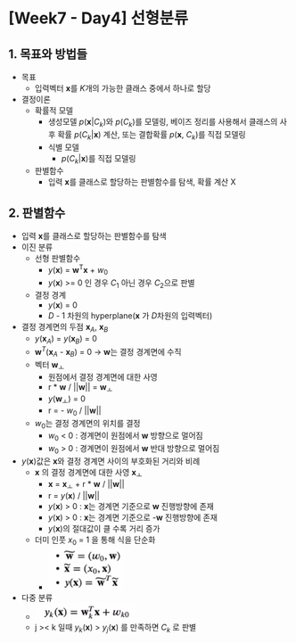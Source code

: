 # [Week7 - Day4] 선형분류

## 1. 목표와 방법들
  - 목표
    - 입력벡터 **x**를 *K*개의 가능한 클래스 중에서 하나로 할당
  - 결정이론
    - 확률적 모델
      - 생성모델 *p*(**x**|*C<sub>k</sub>*)와 *p*(*C<sub>k</sub>*)를 모델링, 베이즈 정리를 사용해서 클래스의 사후 확률 *p*(*C<sub>k</sub>*|**x**) 계산, 또는 결합확률 *p*(**x**, *C<sub>k</sub>*)를 직접 모델링
      - 식별 모델 
        - *p*(*C<sub>k</sub>*|**x**)를 직접 모델링
    - 판별함수
      - 입력 **x**를 클래스로 할당하는 판별함수를 탐색, 확률 계산 X

## 2. 판별함수
  - 입력 **x**를 클래스로 할당하는 판별함수를 탐색
  - 이진 분류
    - 선형 판별함수
      - *y*(**x**) = **w**<sup>T</sup>**x** + *w*<sub>0</sub>
      - *y*(**x**) >= 0 인 경우 *C*<sub>1</sub> 아닌 경우 *C*<sub>2</sub>으로 판별
    - 결정 경계
      - *y*(**x**) = 0
      - *D* - 1 차원의 hyperplane(**x** 가 *D*차원의 입력벡터)
  - 결정 경계면의 두점 **x**<sub>*A*</sub>, **x**<sub>*B*</sub>
    - *y*(**x**<sub>*A*</sub>) = *y*(**x**<sub>*B*</sub>) = 0
    - **w**<sup>*T*</sup>(**x**<sub>*A*</sub> - **x**<sub>*B*</sub>) = 0 -> **w**는 결정 경계면에 수직
    - 벡터 **w**<sub>ㅗ</sub>
      - 원점에서 결정 경계면에 대한 사영
      - r * **w** / ||**w**|| = **w**<sub>ㅗ</sub>
      - *y*(**w**<sub>ㅗ</sub>) = 0
      - r = - *w*<sub>0</sub> / ||**w**||
    - *w*<sub>0</sub>는 결정 경계면의 위치를 결정
      - *w*<sub>0</sub> < 0 : 경계면이 원점에서 **w** 방향으로 멀어짐
      - *w*<sub>0</sub> > 0 : 경계면이 원점에서 **w** 반대 방향으로 멀어짐
  - *y*(**x**)값은 **x**와 결정 경계면 사이의 부호화된 거리와 비례
    - **x** 의 결정 경계면에 대한 사영 **x**<sub>ㅗ</sub>
      - **x** = **x**<sub>ㅗ</sub> + r * **w** / ||**w**||
      - r = *y*(**x**) / ||**w**||
      - *y*(**x**) > 0 : **x**는 경계면 기준으로 **w** 진행방향에 존재
      - *y*(**x**) > 0 : **x**는 경계면 기준으로 -**w** 진행방향에 존재
      - *y*(**x**)의 절대값이 클 수록 거리 증가
    - 더미 인풋 *x*<sub>0</sub> = 1 을 통해 식을 단순화
      - ![image](image/1.png)
  - 다중 분류
    - ![image](image/2.png)
    - j >< k 일때 *y*<sub>*k*</sub>(**x**) > *y*<sub>*j*</sub>(**x**) 를 만족하면 *C<sub>k*</sub> 로 판별